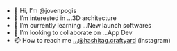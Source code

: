 - 👋 Hi, I’m @jovenpogis
- 👀 I’m interested in ...3D architecture 
- 🌱 I’m currently learning ...New launch softwares 
- 💞️ I’m looking to collaborate on ...App Dev
- 📫 How to reach me ...@hashitag.craftyard (instagram)

<!---
jovenpogis/jovenpogis is a ✨ special ✨ repository because its `README.md` (this file) appears on your GitHub profile.
You can click the Preview link to take a look at your changes.
--->
